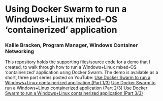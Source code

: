 # Using Docker Swarm to run a Windows+Linux mixed-OS ‘containerized’ application
### Kallie Bracken, Program Manager, Windows Container Networking

This repository holds the supporting files/source code for a demo that I created, to walk through how to run a Windows+Linux mixed-OS ‘containerized’ application using Docker Swarm. The demo is available as a short, three part series posted on YouTube:
[Use Docker Swarm to run a Windows+Linux containerized application (Part 1/3)](https://www.youtube.com/watch?v=ZfMV5JmkWCY&t=170s)
[Use Docker Swarm to run a Windows+Linux containerized application (Part 2/3)](https://www.youtube.com/watch?v=VbzwKbcC_Mg&t=406s)
[Use Docker Swarm to run a Windows+Linux containerized application (Part 3/3)](https://www.youtube.com/watch?v=I9oDD78E_1E&t=354s)
